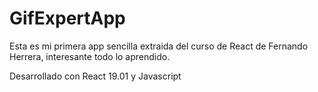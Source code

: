 # GifExpertApp

Esta es mi primera app sencilla extraida del curso de React de Fernando Herrera, interesante todo lo aprendido.

Desarrollado con React 19.01 y Javascript
